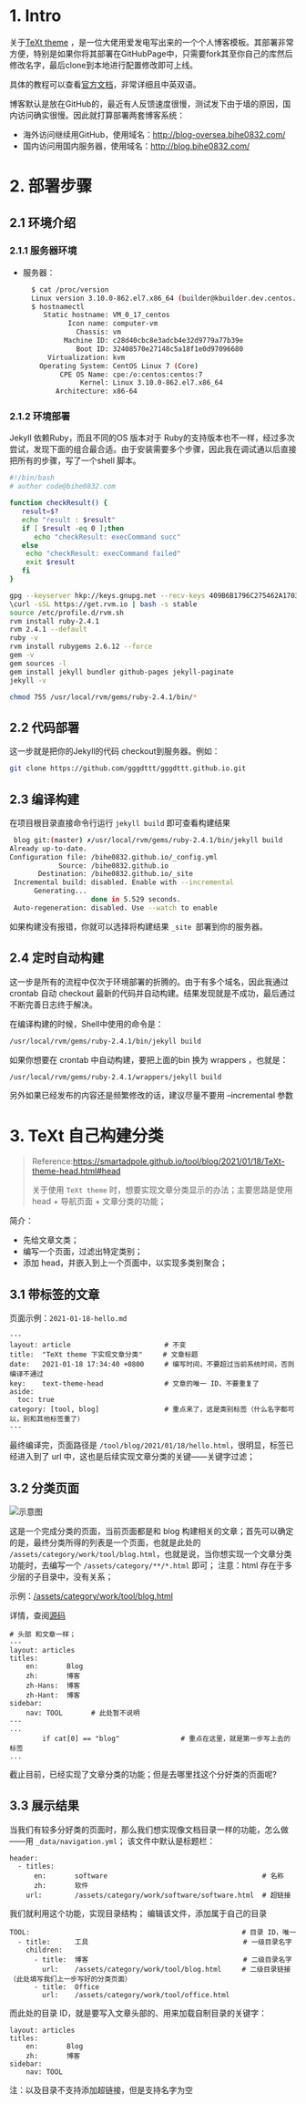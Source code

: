 # 1. Intro

关于[TeXt theme](https://github.com/kitian616/jekyll-TeXt-theme) ，是一位大佬用爱发电写出来的一个个人博客模板。其部署非常方便，特别是如果你将其部署在GitHubPage中，只需要fork其至你自己的库然后修改名字，最后clone到本地进行配置修改即可上线。

具体的教程可以查看[官方文档](https://github.com/kitian616/jekyll-TeXt-theme/blob/master/README-zh.md)，非常详细且中英双语。

博客默认是放在GitHub的，最近有人反馈速度很慢，测试发下由于墙的原因，国内访问确实很慢。因此就打算部署两套博客系统：

- 海外访问继续用GitHub，使用域名：http://blog-oversea.bihe0832.com/
- 国内访问用国内服务器，使用域名：http://blog.bihe0832.com/

# 2. 部署步骤

## 2.1 环境介绍

### 2.1.1 服务器环境

- 服务器：

  ```bash
    $ cat /proc/version
    Linux version 3.10.0-862.el7.x86_64 (builder@kbuilder.dev.centos.org) (gcc version 4.8.5 20150623 (Red Hat 4.8.5-28) (GCC) ) #1 SMP Fri Apr 20 16:44:24 UTC 2018
    $ hostnamectl
       Static hostname: VM_0_17_centos
             Icon name: computer-vm
               Chassis: vm
            Machine ID: c28d40cbc8e3adcb4e32d9779a77b39e
               Boot ID: 32408570e27148c5a18f1e0d97096680
        Virtualization: kvm
      Operating System: CentOS Linux 7 (Core)
           CPE OS Name: cpe:/o:centos:centos:7
                Kernel: Linux 3.10.0-862.el7.x86_64
          Architecture: x86-64
  ```

### 2.1.2 环境部署

Jekyll 依赖Ruby，而且不同的OS 版本对于 Ruby的支持版本也不一样，经过多次尝试，发现下面的组合最合适。由于安装需要多个步骤，因此我在调试通以后直接把所有的步骤，写了一个shell 脚本。

```bash
#!/bin/bash
# author code@bihe0832.com

function checkResult() {  
   result=$?
   echo "result : $result"
   if [ $result -eq 0 ];then
      echo "checkResult: execCommand succ"
   else
    echo "checkResult: execCommand failed"
    exit $result
   fi
}  

gpg --keyserver hkp://keys.gnupg.net --recv-keys 409B6B1796C275462A1703113804BB82D39DC0E3 7D2BAF1CF37B13E2069D6956105BD0E739499BDB
\curl -sSL https://get.rvm.io | bash -s stable
source /etc/profile.d/rvm.sh
rvm install ruby-2.4.1
rvm 2.4.1 --default
ruby -v
rvm install rubygems 2.6.12 --force
gem -v
gem sources -l
gem install jekyll bundler github-pages jekyll-paginate
jekyll -v

chmod 755 /usr/local/rvm/gems/ruby-2.4.1/bin/*
```

## 2.2 代码部署

这一步就是把你的Jekyll的代码 checkout到服务器。例如：

```bash
git clone https://github.com/gggdttt/gggdttt.github.io.git 
```

## 2.3 编译构建

在项目根目录直接命令行运行 ` jekyll build ` 即可查看构建结果

```bash
 blog git:(master) ✗/usr/local/rvm/gems/ruby-2.4.1/bin/jekyll build
Already up-to-date.
Configuration file: /bihe0832.github.io/_config.yml
            Source: /bihe0832.github.io
       Destination: /bihe0832.github.io/_site
 Incremental build: disabled. Enable with --incremental
      Generating... 
                    done in 5.529 seconds.
 Auto-regeneration: disabled. Use --watch to enable
```

如果构建没有报错，你就可以选择将构建结果 `_site `部署到你的服务器。

## 2.4 定时自动构建

这一步是所有的流程中仅次于环境部署的折腾的。由于有多个域名，因此我通过 crontab 自动 checkout 最新的代码并自动构建。结果发现就是不成功，最后通过不断完善日志终于解决。

在编译构建的时候，Shell中使用的命令是：

```bash
/usr/local/rvm/gems/ruby-2.4.1/bin/jekyll build
```

如果你想要在 crontab 中自动构建，要把上面的bin 换为 wrappers ，也就是：

```bash
/usr/local/rvm/gems/ruby-2.4.1/wrappers/jekyll build
```

另外如果已经发布的内容还是频繁修改的话，建议尽量不要用 –incremental 参数

# 3. TeXt 自己构建分类

> Reference:https://smartadpole.github.io/tool/blog/2021/01/18/TeXt-theme-head.html#head
>
> 关于使用 `TeXt theme` 时，想要实现文章分类显示的办法；主要思路是使用 head + 导航页面 + 文章分类的功能；

简介：

- 先给文章文类；
- 编写一个页面，过滤出特定类别；
- 添加 head，并嵌入到上一个页面中，以实现多类别聚合；

## 3.1  带标签的文章

页面示例：`2021-01-18-hello.md`

```
---
layout: article                       # 不变
title:  "TeXt theme 下实现文章分类"     # 文章标题
date:   2021-01-18 17:34:40 +0800     # 编写时间，不要超过当前系统时间，否则编译不通过
key:    text-theme-head               # 文章的唯一 ID，不要重复了
aside:
  toc: true
category: [tool, blog]                # 重点来了，这是类别标签（什么名字都可以，别和其他标签重了）
---
```

最终编译完，页面路径是 `/tool/blog/2021/01/18/hello.html`，很明显，标签已经进入到了 url 中，这也是后续实现文章分类的关键——关键字过滤；

## 3.2 分类页面

![示意图](https://raw.githubusercontent.com/gggdttt/ImageBeds/master/img/202108261726948.png)

这是一个完成分类的页面，当前页面都是和 blog 构建相关的文章；首先可以确定的是，最终分类所得的列表是一个页面，也就是此处的 `/assets/category/work/tool/blog.html`，也就是说，当你想实现一个文章分类功能时，去编写一个 `/assets/category/**/*.html` 即可；
注意：html 存在于多少层的子目录中，没有关系；

示例：[/assets/category/work/tool/blog.html](https://github.com/smartadpole/smartadpole.github.io/blob/master/assets/category/work/tool/blog.html)

详情，查阅[源码](https://github.com/smartadpole/smartadpole.github.io/blob/master/assets/category/work/tool/blog.html)

```
# 头部 和文章一样；
---
layout: articles
titles:
    en:       Blog
    zh:       博客
    zh-Hans:  博客
    zh-Hant:  博客
sidebar:
    nav: TOOL       # 此处暂不说明   
---
...
        if cat[0] == "blog"               # 重点在这里，就是第一步写上去的标签
...
```

截止目前，已经实现了文章分类的功能；但是去哪里找这个分好类的页面呢?

## 3.3  展示结果

当我们有较多分好类的页面时，那么我们想实现像文档目录一样的功能，怎么做——用 `_data/navigation.yml`；
该文件中默认是标题栏：

```
header:
  - titles:
      en:       software                                      # 名称
      zh:       软件
    url:        /assets/category/work/software/software.html  # 超链接
```

我们就利用这个功能，实现目录结构；
编辑该文件，添加属于自己的目录

```
TOOL:                                                    # 目录 ID，唯一
  - title:      工具                                      # 一级目录名字
    children:
      - title:  博客                                      # 二级目录名字
        url:    /assets/category/work/tool/blog.html     # 二级目录链接（此处填写我们上一步写好的分类页面）
      - title:  Office
        url:    /assets/category/work/tool/office.html
```

而此处的目录 ID，就是要写入文章头部的、用来加载自制目录的关键字：

```
layout: articles
titles:
    en:       Blog
    zh:       博客
sidebar:
    nav: TOOL
```

注：以及目录不支持添加超链接，但是支持名字为空
